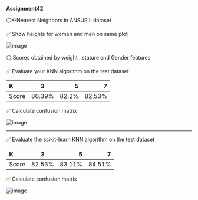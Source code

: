  **Assignment42**

⚪K-Nearest Neighbors in ANSUR II dataset


✅ Show heights for women and men on same plot 

![image](https://github.com/SajedehGharabadian/Machine_Learning_Pylearn7/assets/76538787/434bee86-55ba-4455-ab93-223ee7d2dc4f)


⚪ Scores obtained by weight , stature and Gender features	


✅ Evaluate your KNN algorithm on the test dataset

| K            |      3     |     5      |      7       |
| :---         |     :---:  |      ---:  |   ---:       |
| Score        | 80.39%     | 82.2%      |  82.53%      |


✅ Calculate confusion matrix

![image](https://github.com/SajedehGharabadian/Machine_Learning_Pylearn7/assets/76538787/df429968-1f36-4e17-9749-4c0eeac79e19)

--------------------------------------------------------------------------------------------------------------

✅ Evaluate the scikit-learn KNN algorithm on the test dataset

| K            |      3     |     5      |      7       |
| :---         |     :---:  |      ---:  |   ---:       |
| Score        | 82.53%     | 83.11%     |  84.51%      |

✅ Calculate confusion matrix

![image](https://github.com/SajedehGharabadian/Machine_Learning_Pylearn7/assets/76538787/704c6eb5-4b15-4b17-8aa7-1cd63b569c02)

